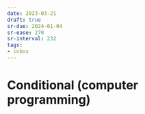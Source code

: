 ```yaml
---
date: 2023-03-21
draft: true
sr-due: 2024-01-04
sr-ease: 270
sr-interval: 232
tags:
- inbox
---
```


# Conditional (computer programming)